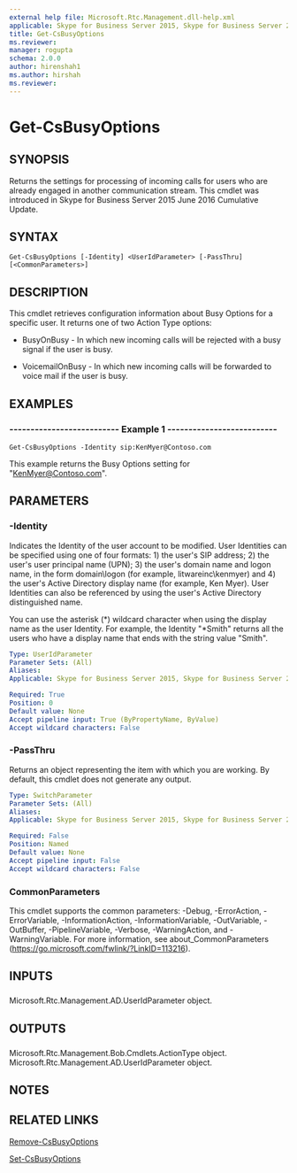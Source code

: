 ```yaml
---
external help file: Microsoft.Rtc.Management.dll-help.xml
applicable: Skype for Business Server 2015, Skype for Business Server 2019
title: Get-CsBusyOptions
ms.reviewer: 
manager: rogupta
schema: 2.0.0
author: hirenshah1
ms.author: hirshah
ms.reviewer:
---
```


# Get-CsBusyOptions

## SYNOPSIS
Returns the settings for processing of incoming calls for users who are already engaged in another communication stream. This cmdlet was introduced in Skype for Business Server 2015 June 2016 Cumulative Update.

## SYNTAX

```
Get-CsBusyOptions [-Identity] <UserIdParameter> [-PassThru] [<CommonParameters>]
```

## DESCRIPTION
This cmdlet retrieves configuration information about Busy Options for a specific user. It returns one of two Action Type options:

* BusyOnBusy - In which new incoming calls will be rejected with a busy signal if the user is busy.

* VoicemailOnBusy - In which new incoming calls will be forwarded to voice mail if the user is busy.


## EXAMPLES

### -------------------------- Example 1 --------------------------
```
Get-CsBusyOptions -Identity sip:KenMyer@Contoso.com
```

This example returns the Busy Options setting for "KenMyer@Contoso.com".


## PARAMETERS

### -Identity
Indicates the Identity of the user account to be modified. User Identities can be specified using one of four formats: 1) the user's SIP address; 2) the user's user principal name (UPN); 3) the user's domain name and logon name, in the form domain\logon (for example, litwareinc\kenmyer) and 4) the user's Active Directory display name (for example, Ken Myer). User Identities can also be referenced by using the user's Active Directory distinguished name.

You can use the asterisk (*) wildcard character when using the display name as the user Identity. For example, the Identity "*Smith" returns all the users who have a display name that ends with the string value "Smith".

```yaml
Type: UserIdParameter
Parameter Sets: (All)
Aliases: 
Applicable: Skype for Business Server 2015, Skype for Business Server 2019

Required: True
Position: 0
Default value: None
Accept pipeline input: True (ByPropertyName, ByValue)
Accept wildcard characters: False
```

### -PassThru
Returns an object representing the item with which you are working. By default, this cmdlet does not generate any output.

```yaml
Type: SwitchParameter
Parameter Sets: (All)
Aliases: 
Applicable: Skype for Business Server 2015, Skype for Business Server 2019

Required: False
Position: Named
Default value: None
Accept pipeline input: False
Accept wildcard characters: False
```

### CommonParameters
This cmdlet supports the common parameters: -Debug, -ErrorAction, -ErrorVariable, -InformationAction, -InformationVariable, -OutVariable, -OutBuffer, -PipelineVariable, -Verbose, -WarningAction, and -WarningVariable. For more information, see about_CommonParameters (https://go.microsoft.com/fwlink/?LinkID=113216).


## INPUTS

### 
Microsoft.Rtc.Management.AD.UserIdParameter object.


## OUTPUTS

### 
Microsoft.Rtc.Management.Bob.Cmdlets.ActionType object.
Microsoft.Rtc.Management.AD.UserIdParameter object.


## NOTES


## RELATED LINKS
[Remove-CsBusyOptions](https://docs.microsoft.com/powershell/module/skype/remove-csbusyoptions?view=skype-ps)

[Set-CsBusyOptions](https://docs.microsoft.com/powershell/module/skype/set-csbusyoptions?view=skype-ps)
